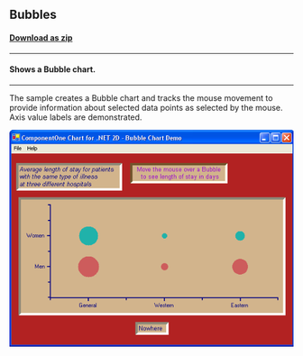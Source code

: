## Bubbles
#### [Download as zip](https://minhaskamal.github.io/DownGit/#/home?url=https://github.com/GrapeCity/ComponentOne-WinForms-Samples/tree/master/NetFramework\Charts\CS\Bubbles)
____
#### Shows a Bubble chart.
____
The sample creates a Bubble chart and tracks the mouse movement to provide information about selected data points as selected by the mouse. Axis value labels are demonstrated.

![screenshot](screenshot.png)
